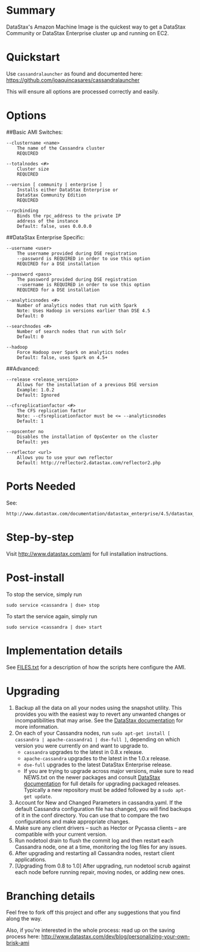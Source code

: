 Summary
=======
DataStax's Amazon Machine Image is the quickest way to get a DataStax
Community or DataStax Enterprise cluster up and running on EC2.


Quickstart
==========

Use `cassandralauncher` as found and documented here:
https://github.com/joaquincasares/cassandralauncher

This will ensure all options are processed correctly and easily.

Options
=======

##Basic AMI Switches:

    --clustername <name>
        The name of the Cassandra cluster
        REQUIRED

    --totalnodes <#>
        Cluster size
        REQUIRED

    --version [ community | enterprise ]
        Installs either DataStax Enterprise or
        DataStax Community Edition
        REQUIRED

    --rpcbinding
        Binds the rpc_address to the private IP
        address of the instance
        Default: false, uses 0.0.0.0

##DataStax Enterprise Specific:

    --username <user>
        The username provided during DSE registration
        --password is REQUIRED in order to use this option
        REQUIRED for a DSE installation

    --password <pass>
        The password provided during DSE registration
        --username is REQUIRED in order to use this option
        REQUIRED for a DSE installation

    --analyticsnodes <#>
        Number of analytics nodes that run with Spark
        Note: Uses Hadoop in versions earlier than DSE 4.5
        Default: 0

    --searchnodes <#>
        Number of search nodes that run with Solr
        Default: 0

    --hadoop
        Force Hadoop over Spark on analytics nodes
        Default: false, uses Spark on 4.5+

##Advanced:

    --release <release_version>
        Allows for the installation of a previous DSE version
        Example: 1.0.2
        Default: Ignored

    --cfsreplicationfactor <#>
        The CFS replication factor
        Note: --cfsreplicationfactor must be <= --analyticsnodes
        Default: 1

    --opscenter no
        Disables the installation of OpsCenter on the cluster
        Default: yes

    --reflector <url>
        Allows you to use your own reflector
        Default: http://reflector2.datastax.com/reflector2.php


Ports Needed
============

See:

    http://www.datastax.com/documentation/datastax_enterprise/4.5/datastax_enterprise/install/installAMIsecurity.html


Step-by-step
============

Visit http://www.datastax.com/ami for
full installation instructions.


Post-install
============

To stop the service, simply run

    sudo service <cassandra | dse> stop

To start the service again, simply run

    sudo service <cassandra | dse> start


Implementation details
======================

See [FILES.txt](FILES.txt) for a description of how the scripts here configure the
AMI.


Upgrading
=========

1. Backup all the data on all your nodes using the snapshot utility. This provides you with the easiest way to revert any unwanted changes or incompatibilities that may arise. See the [DataStax documentation](http://www.datastax.com/docs/1.0/operations/backup_restore) for more information.
2. On each of your Cassandra nodes, run `sudo apt-get install [ cassandra | apache-cassandra1 | dse-full ]`, depending on which version you were currently on and want to upgrade to.
    * `cassandra` upgrades to the latest in 0.8.x release.
    * `apache-cassandra` upgrades to the latest in the 1.0.x release.
    * `dse-full` upgrades to the latest DataStax Enterprise release.
    * If you are trying to upgrade across major versions, make sure to read NEWS.txt on the newer packages and consult [DataStax documentation](http://www.datastax.com/docs/datastax_enterprise2.0/upgrading_dse) for full details for upgrading packaged releases. Typically a new repository must be added followed by a `sudo apt-get update`.
3. Account for New and Changed Parameters in cassandra.yaml. If the default Cassandra configuration file has changed, you will find backups of it in the conf directory. You can use that to compare the two configurations and make appropriate changes.
4. Make sure any client drivers – such as Hector or Pycassa clients – are compatible with your current version.
5. Run nodetool drain to flush the commit log and then restart each Cassandra node, one at a time, monitoring the log files for any issues.
6. After upgrading and restarting all Cassandra nodes, restart client applications.
7. [Upgrading from 0.8 to 1.0] After upgrading, run nodetool scrub against each node before running repair, moving nodes, or adding new ones.


Branching details
=================

Feel free to fork off this project and offer any suggestions that you
find along the way.

Also, if you're interested in the whole process: read up on the saving
process here:
http://www.datastax.com/dev/blog/personalizing-your-own-brisk-ami

